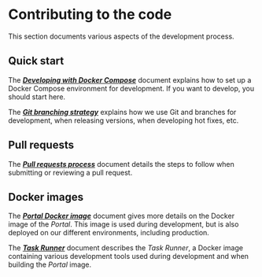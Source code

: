 # Contributing to the code

This section documents various aspects of the development process.

## Quick start

The [**_Developing with Docker Compose_**](./docs/developing-with-docker-compose.md)
document explains how to set up a Docker Compose environment for development.
If you want to develop, you should start here.

The [**_Git branching strategy_**](./docs/git-branching-strategy.md) explains
how we use Git and branches for development, when releasing versions, when
developing hot fixes, etc.

## Pull requests

The [**_Pull requests process_**](./docs/pull-request-process.md) document
details the steps to follow when submitting or reviewing a pull request.

## Docker images

The [**_Portal Docker image_**](./docs/portal-docker-image.md) document gives more
details on the Docker image of the _Portal_. This image is used during
development, but is also deployed on our different environments, including
production.

The [**_Task Runner_**](./docs/task-runner.md) document describes the _Task
Runner_, a Docker image containing various development tools used during
development and when building the _Portal_ image.
